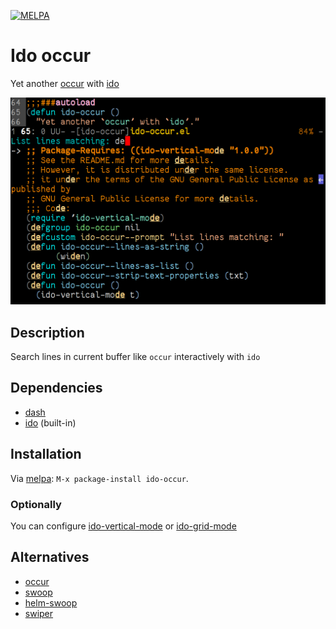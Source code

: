 [![MELPA](https://melpa.org/packages/ido-occur-badge.svg)](https://melpa.org/#/ido-occur)

# Ido occur

Yet another [occur][] with [ido][]

[ido]: https://www.emacswiki.org/emacs/InteractivelyDoThings

![ido-occur](https://raw.githubusercontent.com/danil/ido-occur/master/ido-occur.png)

## Description

Search lines in current buffer like `occur` interactively with `ido`

## Dependencies

* [dash][]
* [ido][] (built-in)

## Installation

Via [melpa][]: `M-x package-install ido-occur`.

[melpa]: https://melpa.org/#/ido-occur

### Optionally

You can configure [ido-vertical-mode][] or [ido-grid-mode][]

[ido-vertical-mode]: https://github.com/creichert/ido-vertical-mode.el
[ido-grid-mode]: https://github.com/larkery/ido-grid-mode.el

## Alternatives

* [occur][]
* [swoop][]
* [helm-swoop][]
* [swiper][]

[occur]: https://www.gnu.org/software/emacs/manual/html_node/emacs/Other-Repeating-Search.html
[swoop]: https://github.com/ShingoFukuyama/emacs-swoop
[helm-swoop]: https://github.com/ShingoFukuyama/helm-swoop
[swiper]: https://github.com/abo-abo/swiper
[dash]: https://github.com/magnars/dash.el
